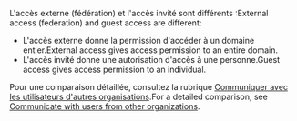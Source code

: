 <span data-ttu-id="00de4-101">L'accès externe (fédération) et l'accès invité sont différents :</span><span class="sxs-lookup"><span data-stu-id="00de4-101">External access (federation) and guest access are different:</span></span>

- <span data-ttu-id="00de4-102">L'accès externe donne la permission d'accéder à un domaine entier.</span><span class="sxs-lookup"><span data-stu-id="00de4-102">External access gives access permission to an entire domain.</span></span>
- <span data-ttu-id="00de4-103">L'accès invité donne une autorisation d'accès à une personne.</span><span class="sxs-lookup"><span data-stu-id="00de4-103">Guest access gives access permission to an individual.</span></span> 


<span data-ttu-id="00de4-104">Pour une comparaison détaillée, consultez la rubrique [Communiquer avec les utilisateurs d'autres organisations](../communicate-with-users-from-other-organizations.md).</span><span class="sxs-lookup"><span data-stu-id="00de4-104">For a detailed comparison, see [Communicate with users from other organizations](../communicate-with-users-from-other-organizations.md).</span></span>
